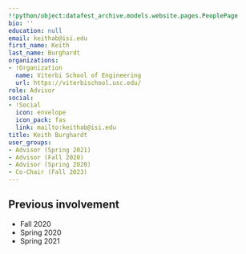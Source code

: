 ```yaml
---
!!python/object:datafest_archive.models.website.pages.PeoplePage
bio: ''
education: null
email: keithab@isi.edu
first_name: Keith
last_name: Burghardt
organizations:
- !Organization
  name: Viterbi School of Engineering
  url: https://viterbischool.usc.edu/
role: Advisor
social:
- !Social
  icon: envelope
  icon_pack: fas
  link: mailto:keithab@isi.edu
title: Keith Burghardt
user_groups:
- Advisor (Spring 2021)
- Advisor (Fall 2020)
- Advisor (Spring 2020)
- Co-Chair (Fall 2023)
---
```


## Previous involvement

* Fall 2020
* Spring 2020
* Spring 2021